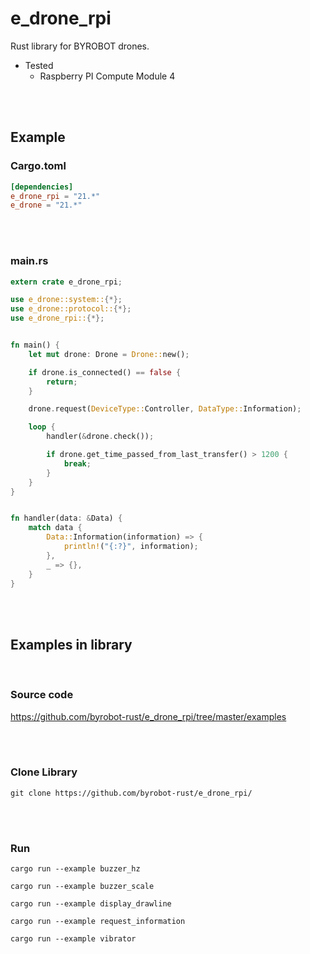 # e_drone_rpi
Rust library for BYROBOT drones.

- Tested
  * Raspberry PI Compute Module 4


<br>
<br>


## Example

### Cargo.toml

```toml
[dependencies]
e_drone_rpi = "21.*"
e_drone = "21.*"
```


<br>
<br>


### main.rs
```rust
extern crate e_drone_rpi;

use e_drone::system::{*};
use e_drone::protocol::{*};
use e_drone_rpi::{*};


fn main() {
    let mut drone: Drone = Drone::new();

    if drone.is_connected() == false {
        return;
    }

    drone.request(DeviceType::Controller, DataType::Information);

    loop {
        handler(&drone.check());

        if drone.get_time_passed_from_last_transfer() > 1200 {
            break;        
        }
    }
}


fn handler(data: &Data) {
    match data {
        Data::Information(information) => {
            println!("{:?}", information);
        },
        _ => {},
    }
}
```


<br>
<br>



## Examples in library

<br>

### Source code

https://github.com/byrobot-rust/e_drone_rpi/tree/master/examples

<br>
<br>

### Clone Library
```
git clone https://github.com/byrobot-rust/e_drone_rpi/
```


<br>
<br>

### Run
```
cargo run --example buzzer_hz
```

```
cargo run --example buzzer_scale
```

```
cargo run --example display_drawline
```

```
cargo run --example request_information
```

```
cargo run --example vibrator
```




